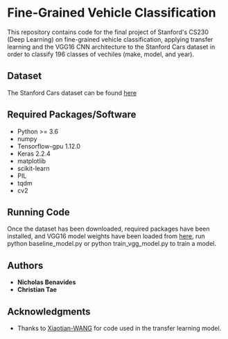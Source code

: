 # Fine-Grained Vehicle Classification

This repository contains code for the final project of Stanford's CS230 (Deep Learning) on fine-grained vehicle classification, applying transfer learning and the VGG16 CNN architecture to the Stanford Cars dataset in order to classify 196 classes of vechiles (make, model, and year).

## Dataset

The Stanford Cars dataset can be found [here](https://ai.stanford.edu/~jkrause/cars/car_dataset.html)

## Required Packages/Software
* Python >= 3.6
* numpy
* Tensorflow-gpu 1.12.0
* Keras 2.2.4
* matplotlib
* scikit-learn
* PIL
* tqdm
* cv2

## Running Code
Once the dataset has been downloaded, required packages have been installed, and VGG16 model weights have been loaded from [here](https://github.com/fchollet/deep-learning-models/releases/download/v0.1/vgg16_weights_tf_dim_ordering_tf_kernels_notop.h5), run python baseline_model.py or python train_vgg_model.py to train a model.

## Authors

* **Nicholas Benavides**
* **Christian Tae**

## Acknowledgments

* Thanks to [Xiaotian-WANG](https://github.com/Xiaotian-WANG/Fine-Tune-VGG-Networks-Based-on-Stanford-Cars) for code used in the transfer learning model.